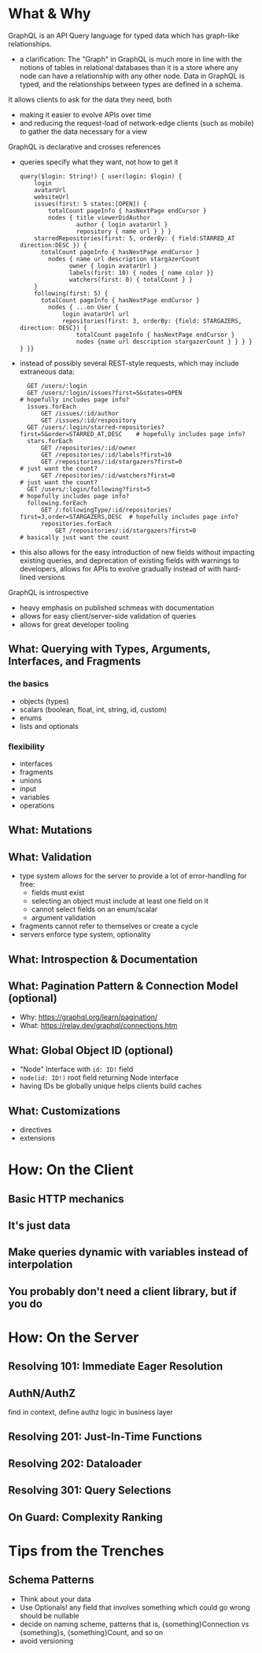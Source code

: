 # What & Why

GraphQL is an API Query language for typed data which has graph-like relationships.

- a clarification: The "Graph" in GraphQL is much more in line with the notions of tables in relational databases than it is a
  store where any node can have a relationship with any other node. Data in GraphQL is typed, and the relationships between types are
  defined in a schema.

It allows clients to ask for the data they need, both

-   making it easier to evolve APIs over time
-   and reducing the request-load of network-edge clients (such as mobile) to gather the data necessary for a view

GraphQL is declarative and crosses references
-   queries specify what they want, not how to get it

        query($login: String!) { user(login: $login) {
            login
          	avatarUrl
          	websiteUrl
            issues(first: 5 states:[OPEN]) {
                totalCount pageInfo { hasNextPage endCursor }
                nodes { title viewerDidAuthor
                        author { login avatarUrl }
                        repository { name url } } }
          	starredRepositories(first: 5, orderBy: { field:STARRED_AT direction:DESC }) {
              totalCount pageInfo { hasNextPage endCursor }
            	nodes { name url description stargazerCount
                      owner { login avatarUrl }
                      labels(first: 10) { nodes { name color }}
                      watchers(first: 0) { totalCount } }
            }
          	following(first: 5) {
              totalCount pageInfo { hasNextPage endCursor }
            	nodes { ...on User {
                    login avatarUrl url
                    repositories(first: 3, orderBy: {field: STARGAZERS, direction: DESC}) {
                        totalCount pageInfo { hasNextPage endCursor }
                        nodes {name url description stargazerCount } } } } } }}

- instead of possibly several REST-style requests, which may include extraneous data:

        GET /users/:login
        GET /users/:login/issues?first=5&states=OPEN                            # hopefully includes page info?
        issues.forEach
            GET /issues/:id/author
            GET /issues/:id/respository
        GET /users/:login/starred-repositories?first=5&order=STARRED_AT,DESC    # hopefully includes page info?
        stars.forEach
            GET /repositories/:id/owner
            GET /repositories/:id/labels?first=10
            GET /repositories/:id/stargazers?first=0                            # just want the count?
            GET /repositories/:id/watchers?first=0                              # just want the count?
        GET /users/:login/following?first=5                                     # hopefully includes page info?
        following.forEach
            GET /:followingType/:id/repositories?first=3,order=STARGAZERS,DESC  # hopefully includes page info?
            repositories.forEach
                GET /repositories/:id/stargazers?first=0                        # basically just want the count

- this also allows for the easy introduction of new fields without impacting existing queries, and deprecation of existing fields with warnings to developers, allows for APIs to evolve gradually instead of with hard-lined versions

GraphQL is introspective

- heavy emphasis on published schmeas with documentation
- allows for easy client/server-side validation of queries
- allows for great developer tooling

## What: Querying with Types, Arguments, Interfaces, and Fragments

### the basics
- objects (types)
- scalars (boolean, float, int, string, id, custom)
- enums
- lists and optionals

### flexibility
- interfaces
- fragments
- unions
- input
- variables
- operations

## What: Mutations

## What: Validation
- type system allows for the server to provide a lot of error-handling for free:
  - fields must exist
  - selecting an object must include at least one field on it
  - cannot select fields on an enum/scalar
  - argument validation
- fragments cannot refer to themselves or create a cycle
- servers enforce type system, optionality

## What: Introspection & Documentation

## What: Pagination Pattern & Connection Model (optional)
- Why: https://graphql.org/learn/pagination/
- What: https://relay.dev/graphql/connections.htm

## What: Global Object ID (optional)
- "Node" Interface with `id: ID!` field
- `node(id: ID!)` root field returning Node interface
- having IDs be globally unique helps clients build caches

## What: Customizations
- directives
- extensions

# How: On the Client
## Basic HTTP mechanics
## It's just data
## Make queries dynamic with variables instead of interpolation
## You probably don't need a client library, but if you do

# How: On the Server
## Resolving 101: Immediate Eager Resolution
## AuthN/AuthZ
find in context, define authz logic in business layer

## Resolving 201: Just-In-Time Functions
## Resolving 202: Dataloader
## Resolving 301: Query Selections
## On Guard: Complexity Ranking

# Tips from the Trenches
## Schema Patterns
- Think about your data
- Use Optionals!
  any field that involves something which could go wrong should be nullable
- decide on naming scheme, patterns
  that is, {something}Connection vs {something}s, {something}Count, and so on
- avoid versioning
